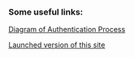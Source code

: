 ### Some useful links:

[Diagram of Authentication Process](https://rdkelley.github.io/daily_planner/AuthDiagram.html)

[Launched version of this site](https://rdkelley.github.io/daily_planner)